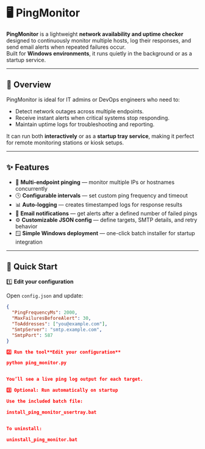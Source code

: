 # 🖥️ PingMonitor

**PingMonitor** is a lightweight **network availability and uptime checker** designed to continuously monitor multiple hosts, log their responses, and send email alerts when repeated failures occur.  
Built for **Windows environments**, it runs quietly in the background or as a startup service.

---

## 📘 Overview
PingMonitor is ideal for IT admins or DevOps engineers who need to:
- Detect network outages across multiple endpoints.
- Receive instant alerts when critical systems stop responding.
- Maintain uptime logs for troubleshooting and reporting.

It can run both **interactively** or as a **startup tray service**, making it perfect for remote monitoring stations or kiosk setups.

---

## ✨ Features
- 🔁 **Multi-endpoint pinging** — monitor multiple IPs or hostnames concurrently  
- 🕓 **Configurable intervals** — set custom ping frequency and timeout  
- 📊 **Auto-logging** — creates timestamped logs for response results  
- 📧 **Email notifications** — get alerts after a defined number of failed pings  
- ⚙️ **Customizable JSON config** — define targets, SMTP details, and retry behavior  
- 🪟 **Simple Windows deployment** — one-click batch installer for startup integration

---

## 🚀 Quick Start

1️⃣ **Edit your configuration**

Open `config.json` and update:
```json
{
  "PingFrequencyMs": 2000,
  "MaxFailuresBeforeAlert": 30,
  "ToAddresses": ["you@example.com"],
  "SmtpServer": "smtp.example.com",
  "SmtpPort": 587
}

2️⃣ Run the tool**Edit your configuration**

python ping_monitor.py


You’ll see a live ping log output for each target.

3️⃣ Optional: Run automatically on startup

Use the included batch file:

install_ping_monitor_usertray.bat


To uninstall:

uninstall_ping_monitor.bat
